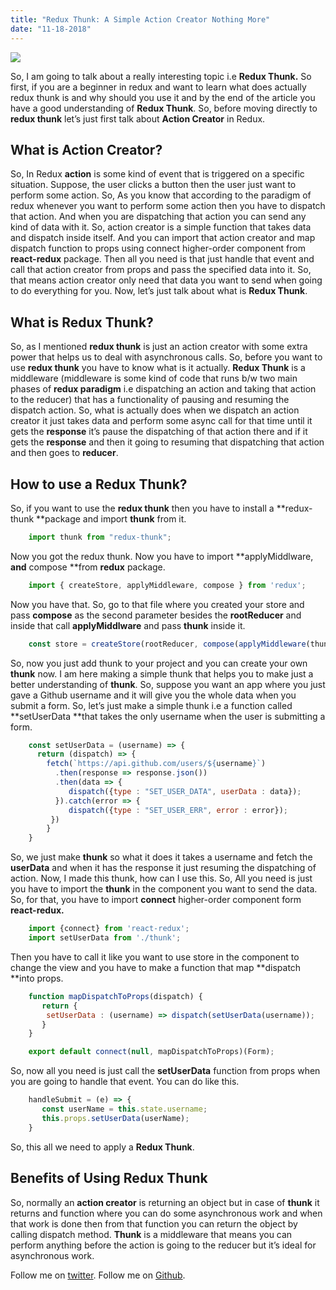 ```yaml
---
title: "Redux Thunk: A Simple Action Creator Nothing More"
date: "11-18-2018"
---
```



![](https://images.unsplash.com/photo-1508522109214-4df07c2e9d90)

So, I am going to talk about a really interesting topic i.e **Redux Thunk.** So first, if you are a beginner in redux and want to learn what does actually redux thunk is and why should you use it and by the end of the article you have a good understanding of **Redux Thunk**. So, before moving directly to **redux thunk** let’s just first talk about **Action Creator** in Redux.

## **What is Action Creator?**

So, In Redux **action** is some kind of event that is triggered on a specific situation. Suppose, the user clicks a button then the user just want to perform some action. So, As you know that according to the paradigm of redux whenever you want to perform some action then you have to dispatch that action. And when you are dispatching that action you can send any kind of data with it. So, action creator is a simple function that takes data and dispatch inside itself. And you can import that action creator and map dispatch function to props using connect higher-order component from **react-redux** package. Then all you need is that just handle that event and call that action creator from props and pass the specified data into it. So, that means action creator only need that data you want to send when going to do everything for you.
Now, let’s just talk about what is **Redux Thunk**.

## What is Redux Thunk?

So, as I mentioned **redux thunk** is just an action creator with some extra power that helps us to deal with asynchronous calls. So, before you want to use **redux thunk** you have to know what is it actually. **Redux Thunk** is a middleware (middleware is some kind of code that runs b/w two main phases of **redux paradigm** i.e dispatching an action and taking that action to the reducer) that has a functionality of pausing and resuming the dispatch action. So, what is actually does when we dispatch an action creator it just takes data and perform some async call for that time until it gets the **response** it’s pause the dispatching of that action there and if it gets the **response** and then it going to resuming that dispatching that action and then goes to **reducer**.

## **How to use a Redux Thunk?**

So, if you want to use the **redux thunk** then you have to install a **redux-thunk **package and import **thunk** from it.

```js
    import thunk from "redux-thunk";
```

Now you got the redux thunk. Now you have to import **applyMiddlware, **and** compose **from **redux** package.

```js
    import { createStore, applyMiddleware, compose } from 'redux';
```

Now you have that. So, go to that file where you created your store and pass **compose** as the second parameter besides the **rootReducer** and inside that call **applyMiddlware** and pass **thunk** inside it.

```js
    const store = createStore(rootReducer, compose(applyMiddleware(thunk)));
```

So, now you just add thunk to your project and you can create your own **thunk** now. I am here making a simple thunk that helps you to make just a better understanding of **thunk**.
So, suppose you want an app where you just gave a Github username and it will give you the whole data when you submit a form.
So, let’s just make a simple thunk i.e a function called **setUserData **that takes the only username when the user is submitting a form.

```js
    const setUserData = (username) => {
      return (dispatch) => {
        fetch(`https://api.github.com/users/${username}`)
          .then(response => response.json())
          .then(data => {
             dispatch({type : "SET_USER_DATA", userData : data});
          }).catch(error => {
             dispatch({type : "SET_USER_ERR", error : error});
         })
        }
    }
```

So, we just make **thunk** so what it does it takes a username and fetch the **userData** and when it has the response it just resuming the dispatching of action.
Now, I made this thunk, how can I use this.
So, All you need is just you have to import the **thunk** in the component you want to send the data.
So, for that, you have to import **connect** higher-order component form **react-redux.**

```js
    import {connect} from 'react-redux';
    import setUserData from './thunk';
```

Then you have to call it like you want to use store in the component to change the view and you have to make a function that map **dispatch **into props.

```js
    function mapDispatchToProps(dispatch) {
       return {
        setUserData : (username) => dispatch(setUserData(username));
       }
    }

    export default connect(null, mapDispatchToProps)(Form);
```

So, now all you need is just call the **setUserData** function from props when you are going to handle that event.
You can do like this.

```js
    handleSubmit = (e) => {
       const userName = this.state.username;
       this.props.setUserData(userName);
    }
```

So, this all we need to apply a **Redux Thunk**.

## Benefits of Using Redux Thunk

So, normally an **action creator** is returning an object but in case of **thunk** it returns and function where you can do some asynchronous work and when that work is done then from that function you can return the object by calling dispatch method. **Thunk** is a middleware that means you can perform anything before the action is going to the reducer but it’s ideal for asynchronous work.

Follow me on [twitter](https://twitter/am_prav_veen).
Follow me on [Github](https://github.com/praveen-me).
